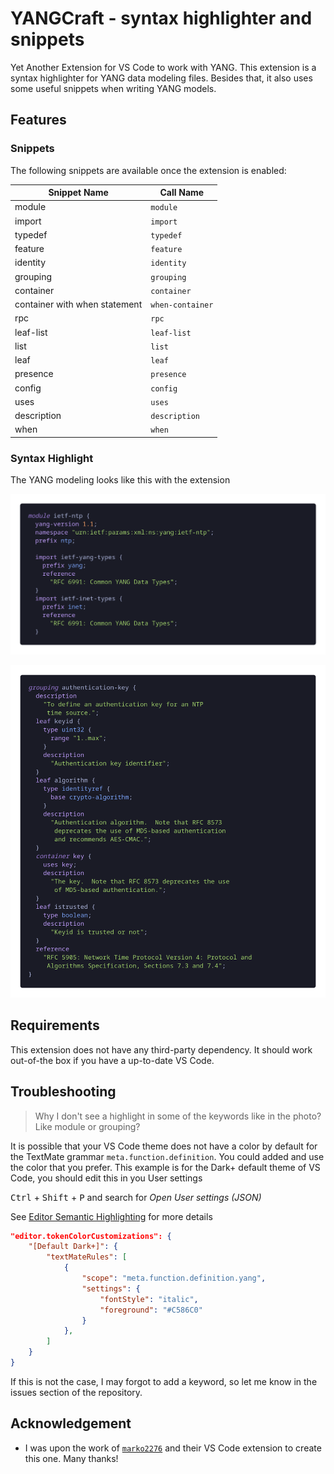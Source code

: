 # YANGCraft - syntax highlighter and snippets  

Yet Another Extension for VS Code to work with YANG. This extension is a syntax highlighter for YANG data modeling files. Besides that, it also uses some useful snippets when writing YANG models.

## Features

### Snippets

The following snippets are available once the extension is enabled: 

| **Snippet Name**               | **Call Name**       |
|--------------------------------|---------------------|
| module                         | `module`            |
| import                         | `import`            |
| typedef                        | `typedef`           |
| feature                        | `feature`           |
| identity                       | `identity`          |
| grouping                       | `grouping`          |
| container                      | `container`         |
| container with when statement  | `when-container`    |
| rpc                            | `rpc`               |
| leaf-list                      | `leaf-list`         |
| list                           | `list`              |
| leaf                           | `leaf`              |
| presence                       | `presence`          |
| config                         | `config`            |
| uses                           | `uses`              |
| description                    | `description`       |
| when                           | `when`              |

### Syntax Highlight

The YANG modeling looks like this with the extension

![YANG module section](assets/syntax_highlight_1.png)

![YANG grouping section](assets/syntax_highlight_2.png)

## Requirements

This extension does not have any third-party dependency. It should work out-of-the box if you have a up-to-date VS Code.

## Troubleshooting

> Why I don't see a highlight in some of the keywords like in the photo? Like module or grouping?

It is possible that your VS Code theme does not have a color by default for the TextMate grammar `meta.function.definition`. You could added and use the color that you prefer. This example is for the Dark+ default theme of VS Code, you should edit this in you User settings 

<kbd>Ctrl</kbd> + <kbd>Shift</kbd> + <kbd>P</kbd> and search for *Open User settings (JSON)* 

See [Editor Semantic Highlighting](https://code.visualstudio.com/docs/getstarted/themes#_editor-semantic-highlighting) for more details

```json
"editor.tokenColorCustomizations": {
    "[Default Dark+]": {
        "textMateRules": [
            {
                "scope": "meta.function.definition.yang",
                "settings": {
                    "fontStyle": "italic",
                    "foreground": "#C586C0"
                }
            },
        ]
    }
}
```

If this is not the case, I may forgot to add a keyword, so let me know in the issues section of the repository.

## Acknowledgement 

- I was upon the work of [`marko2276`](https://github.com/marko2276) and their VS Code extension to create this one. Many thanks! 
